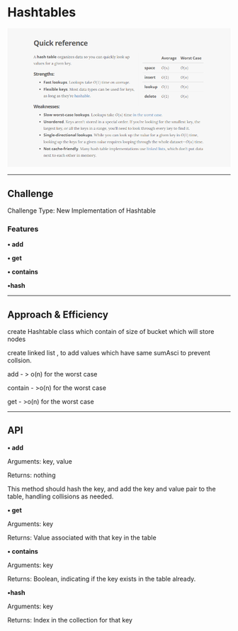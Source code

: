 # Hashtables
<!-- Short summary or background information -->
<img src= "./hashmap.png">


***********************************

## Challenge
<!-- Description of the challenge -->
Challenge Type: New Implementation of Hashtable

### Features


**• add**

**• get**



**• contains**



**•hash**
***************************************************

## Approach & Efficiency
<!-- What approach did you take? Why? What is the Big O space/time for this approach? -->
create Hashtable class which contain of size of bucket which will store nodes 

 create linked list , to add values which have same sumAsci to prevent collsion.

add - > o(n) for the worst case

contain - >o(n) for the worst case

get  - >o(n) for the worst case

*************************************************	
## API
<!-- Description of each method publicly available in each of your hashtable -->

**• add**

Arguments: key, value

Returns: nothing

This method should hash the key, and add the key and value pair to the table, handling collisions as needed.

**• get**

Arguments: key

Returns: Value associated with that key in the table

**• contains**

Arguments: key

Returns: Boolean, indicating if the key exists in the table already.

**•hash**

Arguments: key

Returns: Index in the collection for that key